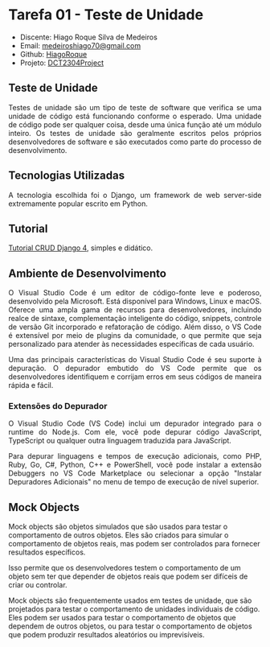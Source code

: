 # Tarefa 01 - Teste de Unidade

* Discente: Hiago Roque Silva de Medeiros
* Email: medeiroshiago70@gmail.com
* Github: [HiagoRoque](https://github.com/HiagoRoque)
* Projeto: [DCT2304Project](https://github.com/HiagoRoque/DCT2304Project/tree/main)

## Teste de Unidade

<div style="text-align: justify">Testes de unidade são um tipo de teste de software que verifica se uma unidade de código está funcionando conforme o esperado. Uma unidade de código pode ser qualquer coisa, desde uma única função até um módulo inteiro. Os testes de unidade são geralmente escritos pelos próprios desenvolvedores de software e são executados como parte do processo de desenvolvimento.</div>

## Tecnologias Utilizadas

<div style="text-align: justify">A tecnologia escolhida foi o Django, um framework de web server-side extremamente popular escrito em Python.</div>

## Tutorial
[Tutorial CRUD Django 4](https://www.youtube.com/watch?v=GGBzMpIAgz4&t=542s), simples e didático.

## Ambiente de Desenvolvimento  

<div style="text-align: justify">O Visual Studio Code é um editor de código-fonte leve e poderoso, desenvolvido pela Microsoft. Está disponível para Windows, Linux e macOS. Oferece uma ampla gama de recursos para desenvolvedores, incluindo realce de sintaxe, complementação inteligente do código, snippets, controle de versão Git incorporado e refatoração de código. Além disso, o VS Code é extensível por meio de plugins da comunidade, o que permite que seja personalizado para atender às necessidades específicas de cada usuário.

Uma das principais características do Visual Studio Code é seu suporte à depuração. O depurador embutido do VS Code permite que os desenvolvedores identifiquem e corrijam erros em seus códigos de maneira rápida e fácil.</div>

### Extensões do Depurador


<div style="text-align: justify">O Visual Studio Code (VS Code) inclui um depurador integrado para o runtime do Node.js. Com ele, você pode depurar código JavaScript, TypeScript ou qualquer outra linguagem traduzida para JavaScript.

Para depurar linguagens e tempos de execução adicionais, como PHP, Ruby, Go, C#, Python, C++ e PowerShell, você pode instalar a extensão Debuggers no VS Code Marketplace ou selecionar a opção "Instalar Depuradores Adicionais" no menu de tempo de execução de nível superior.</div>


## Mock Objects
Mock objects são objetos simulados que são usados para testar o comportamento de outros objetos. Eles são criados para simular o comportamento de objetos reais, mas podem ser controlados para fornecer resultados específicos.

Isso permite que os desenvolvedores testem o comportamento de um objeto sem ter que depender de objetos reais que podem ser difíceis de criar ou controlar.

Mock objects são frequentemente usados em testes de unidade, que são projetados para testar o comportamento de unidades individuais de código. Eles podem ser usados para testar o comportamento de objetos que dependem de outros objetos, ou para testar o comportamento de objetos que podem produzir resultados aleatórios ou imprevisíveis.




<div style="text-align: justify"></div>
<div style="text-align: justify"></div>
<div style="text-align: justify"></div>
<div style="text-align: justify"></div>
<div style="text-align: justify"></div>
